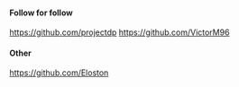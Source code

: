 #### Follow for follow

https://github.com/projectdp
https://github.com/VictorM96

#### Other

https://github.com/Eloston

